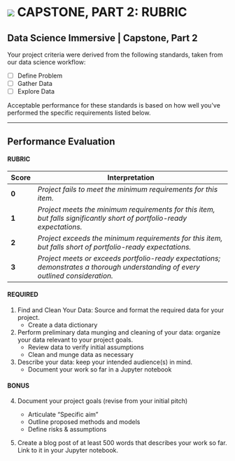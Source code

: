 # ![](https://ga-dash.s3.amazonaws.com/production/assets/logo-9f88ae6c9c3871690e33280fcf557f33.png) CAPSTONE, PART 2: RUBRIC

## Data Science Immersive | Capstone, Part 2			
Your project criteria were derived from the following standards, taken from our data science workflow:

- [ ] Define Problem
- [ ] Gather Data
- [ ] Explore Data

Acceptable performance for these standards is based on how well you've performed the specific requirements listed below.

---

## Performance Evaluation

#### RUBRIC
| Score | Interpretation |
| --- | --- |
| **0** | *Project fails to meet the minimum requirements for this item.* |
| **1** | *Project meets the minimum requirements for this item, but falls significantly short of portfolio-ready expectations.* |
| **2** | *Project exceeds the minimum requirements for this item, but falls short of portfolio-ready expectations.* |
| **3** | *Project meets or exceeds portfolio-ready expectations; demonstrates a thorough understanding of every outlined consideration.* |

#### REQUIRED
1. Find and Clean Your Data: Source and format the required data for your project. 
   - Create a data dictionary
2. Perform preliminary data munging and cleaning of your data: organize your data relevant to your project goals. 
   - Review data to verify initial assumptions
   - Clean and munge data as necessary
3. Describe your data: keep your intended audience(s) in mind.
   - Document your work so far in a Jupyter notebook

#### BONUS
4. Document your project goals (revise from your initial pitch)
   - Articulate “Specific aim”
   - Outline proposed methods and models
   - Define risks & assumptions

5. Create a blog post of at least 500 words that describes your work so far. Link to it in your Jupyter notebook.

